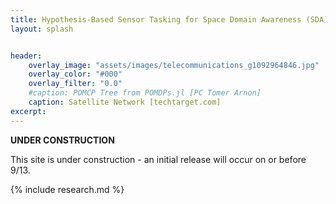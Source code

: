 ```yaml
---
title: Hypothesis-Based Sensor Tasking for Space Domain Awareness (SDA)
layout: splash


header:
    overlay_image: "assets/images/telecommunications_g1092964846.jpg"
    overlay_color: "#000"
    overlay_filter: "0.0"
    #caption: POMCP Tree from POMDPs.jl [PC Tomer Arnon]
    caption: Satellite Network [techtarget.com]
excerpt: 
---
```




**UNDER CONSTRUCTION**

This site is under construction - an initial release will occur on or before 9/13.

{% include research.md %}




